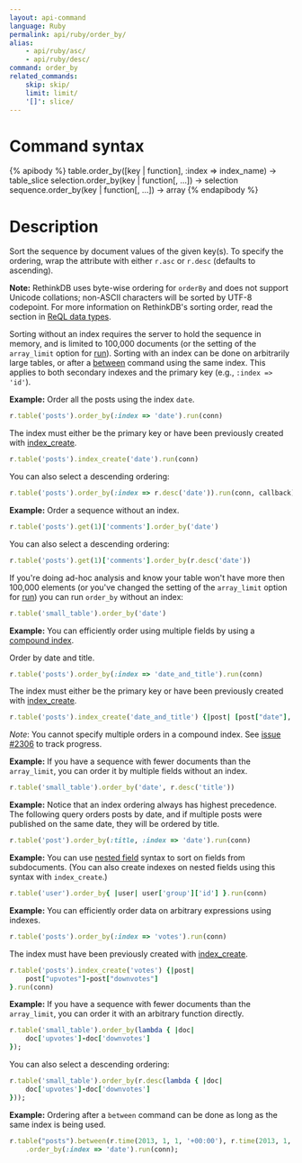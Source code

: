 ```yaml
---
layout: api-command
language: Ruby
permalink: api/ruby/order_by/
alias:
    - api/ruby/asc/
    - api/ruby/desc/
command: order_by
related_commands:
    skip: skip/
    limit: limit/
    '[]': slice/
---
```


# Command syntax #

{% apibody %}
table.order_by([key | function], :index => index_name) &rarr; table_slice
selection.order_by(key | function[, ...]) &rarr; selection<array>
sequence.order_by(key | function[, ...]) &rarr; array
{% endapibody %}

# Description #

Sort the sequence by document values of the given key(s). To specify
the ordering, wrap the attribute with either `r.asc` or `r.desc`
(defaults to ascending).

__Note:__ RethinkDB uses byte-wise ordering for `orderBy` and does not support Unicode collations; non-ASCII characters will be sorted by UTF-8 codepoint. For more information on RethinkDB's sorting order, read the section in [ReQL data types](/docs/data-types/#sorting-order).

Sorting without an index requires the server to hold the sequence in
memory, and is limited to 100,000 documents (or the setting of the `array_limit` option for [run](/api/ruby/run)). Sorting with an index can
be done on arbitrarily large tables, or after a [between](/api/ruby/between/) command
using the same index. This applies to both secondary indexes and the primary key (e.g., `:index => 'id'`).

__Example:__ Order all the posts using the index `date`.   

```rb
r.table('posts').order_by(:index => 'date').run(conn)
```

<!-- stop -->

The index must either be the primary key or have been previously created with [index_create](/api/ruby/index_create/).

```rb
r.table('posts').index_create('date').run(conn)
```

You can also select a descending ordering:

```rb
r.table('posts').order_by(:index => r.desc('date')).run(conn, callback)
```


__Example:__ Order a sequence without an index.

```rb
r.table('posts').get(1)['comments'].order_by('date')
```

You can also select a descending ordering:

```rb
r.table('posts').get(1)['comments'].order_by(r.desc('date'))
```

If you're doing ad-hoc analysis and know your table won't have more then 100,000
elements (or you've changed the setting of the `array_limit` option for [run](/api/ruby/run)) you can run `order_by` without an index:

```rb
r.table('small_table').order_by('date')
```

__Example:__ You can efficiently order using multiple fields by using a
[compound index](http://www.rethinkdb.com/docs/secondary-indexes/ruby/).  

Order by date and title.

```rb
r.table('posts').order_by(:index => 'date_and_title').run(conn)
```

The index must either be the primary key or have been previously created with [index_create](/api/ruby/index_create/).

```rb
r.table('posts').index_create('date_and_title') {|post| [post["date"], post["title"]]}.run(conn)
```

_Note_: You cannot specify multiple orders in a compound index. See [issue #2306](https://github.com/rethinkdb/rethinkdb/issues/2306)
to track progress.

__Example:__ If you have a sequence with fewer documents than the `array_limit`, you can order it by multiple fields without an index.

```rb
r.table('small_table').order_by('date', r.desc('title'))
```

__Example:__ Notice that an index ordering always has highest
precedence. The following query orders posts by date, and if multiple
posts were published on the same date, they will be ordered by title.

```rb
r.table('post').order_by(:title, :index => 'date').run(conn)
```

__Example:__ You can use [nested field](/docs/cookbook/ruby/#filtering-based-on-nested-fields) syntax to sort on fields from subdocuments. (You can also create indexes on nested fields using this syntax with `index_create`.)

```rb
r.table('user').order_by{ |user| user['group']['id'] }.run(conn)
```

__Example:__ You can efficiently order data on arbitrary expressions using indexes.

```rb
r.table('posts').order_by(:index => 'votes').run(conn)
```

The index must have been previously created with [index_create](/api/ruby/index_create/).

```rb
r.table('posts').index_create('votes') {|post|
    post["upvotes"]-post["downvotes"]
}.run(conn)
```

__Example:__ If you have a sequence with fewer documents than the `array_limit`, you can order it with an arbitrary function directly.

```rb
r.table('small_table').order_by(lambda { |doc|
    doc['upvotes']-doc['downvotes']
});
```

You can also select a descending ordering:

```rb
r.table('small_table').order_by(r.desc(lambda { |doc|
    doc['upvotes']-doc['downvotes']
}));
```

__Example:__ Ordering after a `between` command can be done as long as the same index is being used.

```rb
r.table("posts").between(r.time(2013, 1, 1, '+00:00'), r.time(2013, 1, 1, '+00:00'), :index => 'date')
    .order_by(:index => 'date').run(conn);
```


